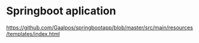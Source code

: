# Springboot aplication

https://github.com/Gaalpos/springbootapp/blob/master/src/main/resources/templates/index.html


